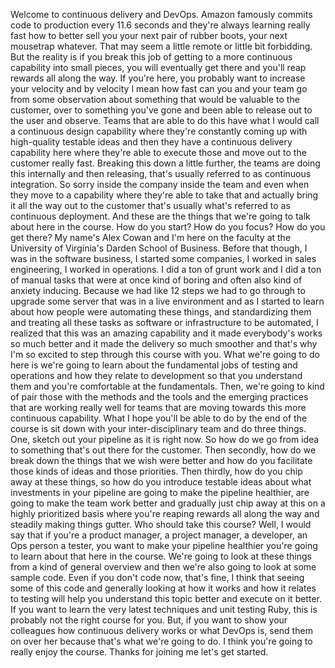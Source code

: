 Welcome to continuous delivery and DevOps. Amazon famously commits code to production every 11.6 seconds and they're always learning really fast how to better sell you your next pair of rubber boots, your next mousetrap whatever. That may seem a little remote or little bit forbidding. But the reality is if you break this job of getting to a more continuous capability into small pieces, you will eventually get there and you'll reap rewards all along the way. If you're here, you probably want to increase your velocity and by velocity I mean how fast can you and your team go from some observation about something that would be valuable to the customer, over to something you've gone and been able to release out to the user and observe. Teams that are able to do this have what I would call a continuous design capability where they're constantly coming up with high-quality testable ideas and then they have a continuous delivery capability here where they're able to execute those and move out to the customer really fast. Breaking this down a little further, the teams are doing this internally and then releasing, that's usually referred to as continuous integration. So sorry inside the company inside the team and even when they move to a capability where they're able to take that and actually bring it all the way out to the customer that's usually what's referred to as continuous deployment. And these are the things that we're going to talk about here in the course. How do you start? How do you focus? How do you get there? My name's Alex Cowan and I'm here on the faculty at the University of Virginia's Darden School of Business. Before that though, I was in the software business, I started some companies, I worked in sales engineering, I worked in operations. I did a ton of grunt work and I did a ton of manual tasks that were at once kind of boring and often also kind of anxiety inducing. Because we had like 12 steps we had to go through to upgrade some server that was in a live environment and as I started to learn about how people were automating these things, and standardizing them and treating all these tasks as software or infrastructure to be automated, I realized that this was an amazing capability and it made everybody's works so much better and it made the delivery so much smoother and that's why I'm so excited to step through this course with you. What we're going to do here is we're going to learn about the fundamental jobs of testing and operations and how they relate to development so that you understand them and you're comfortable at the fundamentals. Then, we're going to kind of pair those with the methods and the tools and the emerging practices that are working really well for teams that are moving towards this more continuous capability. What I hope you'll be able to do by the end of the course is sit down with your inter-disciplinary team and do three things. One, sketch out your pipeline as it is right now. So how do we go from idea to something that's out there for the customer. Then secondly, how do we break down the things that we wish were better and how do you facilitate those kinds of ideas and those priorities. Then thirdly, how do you chip away at these things, so how do you introduce testable ideas about what investments in your pipeline are going to make the pipeline healthier, are going to make the team work better and gradually just chip away at this on a highly prioritized basis where you're reaping rewards all along the way and steadily making things gutter. Who should take this course? Well, I would say that if you're a product manager, a project manager, a developer, an Ops person a tester, you want to make your pipeline healthier you're going to learn about that here in the course. We're going to look at these things from a kind of general overview and then we're also going to look at some sample code. Even if you don't code now, that's fine, I think that seeing some of this code and generally looking at how it works and how it relates to testing will help you understand this topic better and execute on it better. If you want to learn the very latest techniques and unit testing Ruby, this is probably not the right course for you. But, if you want to show your colleagues how continuous delivery works or what DevOps is, send them on over her because that's what we're going to do. I think you're going to really enjoy the course. Thanks for joining me let's get started.
